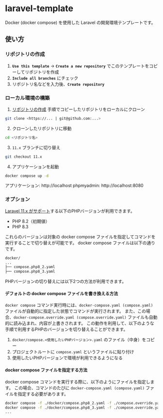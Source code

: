 # laravel-template

Docker (docker compose) を使用した Laravel の開発環境テンプレートです。

## 使い方

### リポジトリの作成

1. **`Use this template`** -> **`Create a new repository`** でこのテンプレートをコピーしてリポジトリを作成
2. **`Include all branches`** にチェック
3. リポジトリ名などを入力後、**`Create repository`**

### ローカル環境の構築

1. [リポジトリの作成](#リポジトリの作成) 手順でコピーしたリポジトリをローカルにクローン

```bash
git clone <https://... | git@github.com:...>
```

2. クローンしたリポジトリに移動
```bash
cd <リポジトリ名>
```

3. `11.x` ブランチに切り替え
```bash
git checkout 11.x
```

4. アプリケーションを起動
```bash
docker compose up -d
```

アプリケーション: http://localhost
phpmyadmin: http://localhost:8080

### オプション

[Laravel 11.x がサポート](https://laravel.com/docs/11.x/releases#support-policy)する以下のPHPバージョンが利用できます。

- PHP 8.2（初期値）
- PHP 8.3

これらのバージョンは対象の docker compose ファイルを指定してコマンドを実行することで切り替えが可能です。
docker compose ファイルは以下の通りです。

```bash
docker/
...
├── compose.php8_2.yaml
├── compose.php8_3.yaml
```

PHPバージョンの切り替えには以下2つの方法が利用できます。

#### デフォルトの docker compose ファイルを書き換える方法

`docker compose` コマンド実行時には、`docker-compose.yaml (compose.yaml)` ファイルが自動的に指定した状態でコマンドが実行されます。
また、この場合、`docker-compose.override.yaml (compose.override.yaml)` ファイルも自動的に読み込まれ、内容が上書きされます。
この動作を利用して、以下のような手順で利用するPHPのバージョンを切り替えることができます。

1. `docker/compose.<使用したいPHPバージョン>.yaml` のファイル（中身）をコピー
2. プロジェクトルートに `compose.yaml` というファイルに貼り付け
3. 使用したいPHPバージョンで環境が利用できるようになる

#### docker compose ファイルを指定する方法

docker compose コマンドを実行する際に、以下のようにファイルを指定します。
この場合、コマンドのたびに `docker-compose.yaml (compose.yaml)` ファイルを指定する必要があります。

```bash
docker compose -f ./docker/compose.php8_2.yaml -f ./compose.override.yaml up -d
docker compose -f ./docker/compose.php8_3.yaml -f ./compose.override.yaml up -d
...
```
